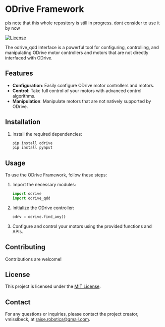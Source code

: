 # ODrive Framework

pls note that this whole repository is still in progress. dont consider to use it by now

[![License](https://img.shields.io/badge/license-MIT-blue.svg)](https://github.com/vmisslbeck/odrive_qdd/blob/main/LICENSE)

The odrive_qdd Interface is a powerful tool for configuring, controlling, and manipulating ODrive motor controllers and motors that are not directly interfaced with ODrive.

## Features

- **Configuration**: Easily configure ODrive motor controllers and motors.
- **Control**: Take full control of your motors with advanced control algorithms.
- **Manipulation**: Manipulate motors that are not natively supported by ODrive.

## Installation


1. Install the required dependencies:

    ```bash
    pip install odrive
    pip install pynput
    ```

## Usage

To use the ODrive Framework, follow these steps:

1. Import the necessary modules:

    ```python
    import odrive
    import odrive_qdd
    ```

2. Initialize the ODrive controller:

    ```python
    odrv = odrive.find_any()
    ```

3. Configure and control your motors using the provided functions and APIs.

## Contributing

Contributions are welcome!

## License

This project is licensed under the [MIT License](LICENSE).

## Contact

For any questions or inquiries, please contact the project creator, vmisslbeck, at [raise.robotics@gmail.com](mailto:raise.robotics@gmail.com).